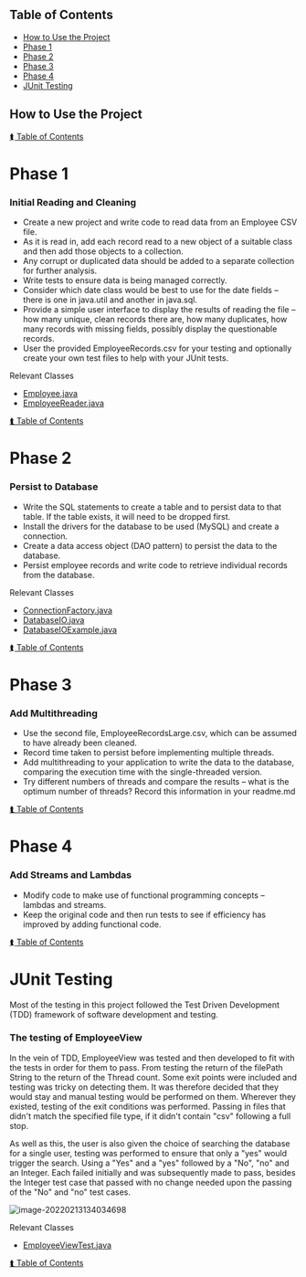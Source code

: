 ## Table of Contents
- [How to Use the Project](#how-to-use-the-project)
- [Phase 1](#phase-1)
- [Phase 2](#phase-2)
- [Phase 3](#phase-3)
- [Phase 4](#phase-4)
- [JUnit Testing](#junit-testing)

## How to Use the Project

[⮬ Table of Contents](#table-of-contents)

# Phase 1
### Initial Reading and Cleaning
- Create a new project and write code to read data from an Employee CSV file.
- As it is read in, add each record read to a new object of a suitable class and then add those objects to a collection.
- Any corrupt or duplicated data should be added to a separate collection for further analysis.
- Write tests to ensure data is being managed correctly.
- Consider which date class would be best to use for the date fields – there is one in java.util and another in java.sql.
- Provide a simple user interface to display the results of reading the file – how many unique, clean records there are, how many duplicates, how many records with missing fields, possibly display the questionable records.
- User the provided EmployeeRecords.csv for your testing and optionally create your own test files to help with your JUnit tests.

Relevant Classes
- [Employee.java](../dev/src/main/java/com/teamsix/employees/model/Employee.java)
- [EmployeeReader.java](../dev/src/main/java/com/teamsix/employees/model/EmployeeReader.java)

[⮬ Table of Contents](#table-of-contents)

# Phase 2
### Persist to Database
- Write the SQL statements to create a table and to persist data to that table. If the table exists, it will need to be dropped first.
- Install the drivers for the database to be used (MySQL) and create a connection.
- Create a data access object (DAO pattern) to persist the data to the database.
- Persist employee records and write code to retrieve individual records from the database.

Relevant Classes
- [ConnectionFactory.java](../dev/src/main/java/com/teamsix/employees/model/ConnectionFactory.java)
- [DatabaseIO.java](../dev/src/main/java/com/teamsix/employees/model/DatabaseIO.java)
- [DatabaseIOExample.java](../dev/src/main/java/com/teamsix/employees/DatabaseIOExample.java)

[⮬ Table of Contents](#table-of-contents)

# Phase 3
### Add Multithreading
- Use the second file, EmployeeRecordsLarge.csv, which can be assumed to have already been cleaned.
- Record time taken to persist before implementing multiple threads.
- Add multithreading to your application to write the data to the database, comparing the execution time with the single-threaded version.
- Try different numbers of threads and compare the results – what is the optimum number of threads? Record this information in your readme.md

[⮬ Table of Contents](#table-of-contents)

# Phase 4
### Add Streams and Lambdas
- Modify code to make use of functional programming concepts – lambdas and streams.
- Keep the original code and then run tests to see if efficiency has improved by adding functional code.

[⮬ Table of Contents](#table-of-contents)

# JUnit Testing
Most of the testing in this project followed the Test Driven Development (TDD) framework of software development and testing.

### **The testing of EmployeeView**

In the vein of TDD, EmployeeView was tested and then developed to fit with the tests in order for them to pass. From testing the return of the filePath String to the return of the Thread count. Some exit points were included and testing was tricky on detecting them. It was therefore decided that they would stay and manual testing would be performed on them. Wherever they existed, testing of the exit conditions was performed. Passing in files that didn't match the specified file type, if it didn't contain "csv" following a full stop. 

As well as this, the user is also given the choice of searching the database for a single user, testing was performed to ensure that only a "yes" would trigger the search. Using a "Yes" and a "yes" followed by a "No", "no" and an Integer. Each failed initially and was subsequently made to pass, besides the Integer test case that passed with no change needed upon the passing of the "No" and "no" test cases.

![image-20220213134034698](https://i.imgur.com/pQcPh4F.png)


Relevant Classes
- [EmployeeViewTest.java](../dev/src/test/java/com/teamsix/employees/view/EmployeeViewTest.java)

[⮬ Table of Contents](#table-of-contents)
